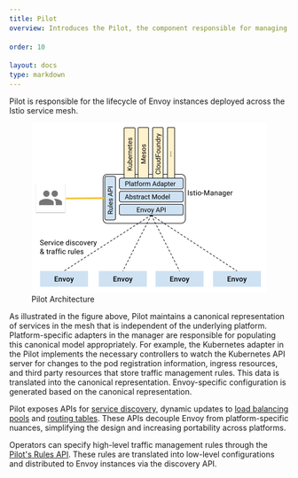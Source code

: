 ```yaml
---
title: Pilot
overview: Introduces the Pilot, the component responsible for managing a distributed deployment of Envoy proxies in the service mesh.
              
order: 10

layout: docs
type: markdown
---
```


Pilot is responsible for the lifecycle of Envoy instances deployed
across the Istio service mesh.

<figure><img src="./img/pilot/PilotAdapters.svg" alt="Pilot's overall architecture." title="Pilot Architecture" />
<figcaption>Pilot Architecture</figcaption></figure>

As illustrated in the figure above, Pilot maintains a canonical
representation of services in the mesh that is independent of the underlying
platform. Platform-specific adapters in the manager are responsible for
populating this canonical model appropriately. For example, the Kubernetes
adapter in the Pilot implements the necessary controllers to watch the
Kubernetes API server for changes to the pod registration information, ingress
resources, and third party resources that store traffic management rules.
This data is translated into the canonical representation. Envoy-specific
configuration is generated based on the canonical representation.

Pilot exposes APIs for [service discovery](https://lyft.github.io/envoy/docs/configuration/cluster_manager/sds_api.html),
dynamic updates to [load balancing pools](https://lyft.github.io/envoy/docs/configuration/cluster_manager/cds.html)
and [routing tables](https://lyft.github.io/envoy/docs/configuration/http_conn_man/rds.html).
These APIs decouple Envoy from platform-specific nuances, simplifying the
design and increasing portability across platforms.

Operators can specify high-level traffic management rules through the
[Pilot's Rules API]({{home}}/docs/reference/config/traffic-rules/). These rules are translated into low-level
configurations and distributed to Envoy instances via the discovery API.
